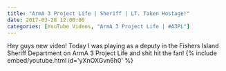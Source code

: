 ```yaml
---
title: "ArmA 3 Project Life | Sheriff | LT. Taken Hostage!"
date: 2017-03-28 12:00:00
categories: [YouTube Videos, "ArmA 3 Project Life | #A3PL"]
---
```

Hey guys new video! Today I was playing as a deputy in the Fishers Island Sheriff Department on ArmA 3 Project Life and shit hit the fan!
{% include embed/youtube.html id='yXnOXGvn6h0' %}